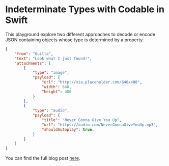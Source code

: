 # Indeterminate Types with Codable in Swift
This playground explore two different approaches to decode or encode JSON containing objects whose type is determined by a property.

```json
{
    "from": "Guille",
    "text": "Look what I just found!",
    "attachments": [
        {
            "type": "image",
            "payload": {
                "url": "http://via.placeholder.com/640x480",
                "width": 640,
                "height": 480
            }
        },
        {
            "type": "audio",
            "payload": {
                "title": "Never Gonna Give You Up",
                "url": "https://audio.com/NeverGonnaGiveYouUp.mp3",
                "shouldAutoplay": true,
            }
        }
    ]
}
```

You can find the full blog post [here](https://medium.com/@gonzalezreal/indeterminate-types-with-codable-in-swift-5a1af0aa9f3d).